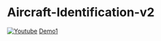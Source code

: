# Aircraft-Identification-v2



<a href="https://drive.google.com/file/d/1vXcFyh0UIFAvDxQDZkXwmWw3mNxbaqfQ/view?usp=sharing"><img alt="Youtube" src="https://img.shields.io/badge/YouTube-%23FF0000.svg?logo=YouTube&logoColor=white"></img></a>
[Demo1](https://drive.google.com/file/d/1vXcFyh0UIFAvDxQDZkXwmWw3mNxbaqfQ/view?usp=sharing)
